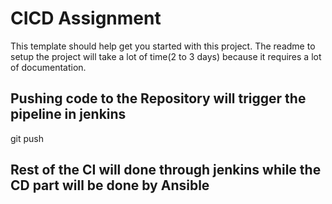 # CICD Assignment

This template should help get you started with this project.
The readme to setup the project will take a lot of time(2 to 3 days) because it requires a lot of documentation.

## Pushing code to the Repository will trigger the pipeline in jenkins

git push

## Rest of the CI will done through jenkins while the CD part will be done by Ansible
```

